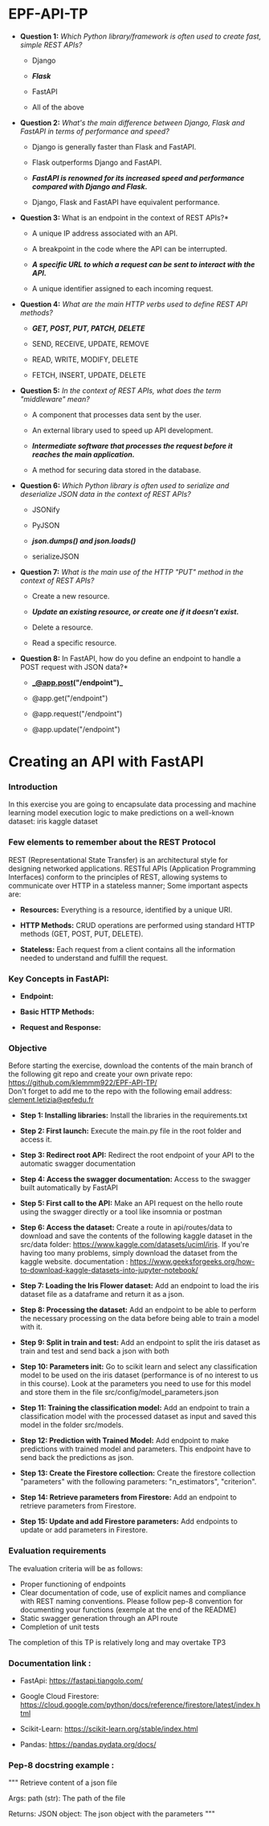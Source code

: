 # EPF-API-TP

- **Question 1:** _Which Python library/framework is often used to create fast, simple REST APIs?_

  - Django

  - ***Flask***

  - FastAPI

  - All of the above


- **Question 2:** _What's the main difference between Django, Flask and FastAPI in terms of performance and speed?_

  - Django is generally faster than Flask and FastAPI.

  - Flask outperforms Django and FastAPI.

  - **_FastAPI is renowned for its increased speed and performance compared with Django and Flask._**

  - Django, Flask and FastAPI have equivalent performance.


- **Question 3:** What is an endpoint in the context of REST APIs?\*

  - A unique IP address associated with an API.

  - A breakpoint in the code where the API can be interrupted.

  - **_A specific URL to which a request can be sent to interact with the API._**

  - A unique identifier assigned to each incoming request.


- **Question 4:** _What are the main HTTP verbs used to define REST API methods?_

  - **_GET, POST, PUT, PATCH, DELETE_**

  - SEND, RECEIVE, UPDATE, REMOVE

  - READ, WRITE, MODIFY, DELETE

  - FETCH, INSERT, UPDATE, DELETE


- **Question 5:** _In the context of REST APIs, what does the term "middleware" mean?_

  - A component that processes data sent by the user.

  - An external library used to speed up API development.

  - **_Intermediate software that processes the request before it reaches the main application._**

  - A method for securing data stored in the database.


- **Question 6:** _Which Python library is often used to serialize and deserialize JSON data in the context of REST APIs?_

  - JSONify

  - PyJSON

  - **_json.dumps() and json.loads()_**

  - serializeJSON


- **Question 7:** _What is the main use of the HTTP "PUT" method in the context of REST APIs?_

  - Create a new resource.

  - **_Update an existing resource, or create one if it doesn't exist._**

  - Delete a resource.

  - Read a specific resource.


- **Question 8:** In FastAPI, how do you define an endpoint to handle a POST request with JSON data?\*

  - **_@app.post("/endpoint")_**

  - @app.get("/endpoint")

  - @app.request("/endpoint")

  - @app.update("/endpoint")


# Creating an API with FastAPI

### Introduction

In this exercise you are going to encapsulate data processing and machine learning model execution logic to make predictions on a well-known dataset: iris kaggle dataset

### Few elements to remember about the REST Protocol

REST (Representational State Transfer) is an architectural style for designing networked applications. RESTful APIs (Application Programming Interfaces) conform to the principles of REST, allowing systems to communicate over HTTP in a stateless manner; Some important aspects are:

- **Resources:** Everything is a resource, identified by a unique URI.

- **HTTP Methods:** CRUD operations are performed using standard HTTP methods (GET, POST, PUT, DELETE).

- **Stateless:** Each request from a client contains all the information needed to understand and fulfill the request.

### Key Concepts in FastAPI:

- **Endpoint:**

- **Basic HTTP Methods:**

- **Request and Response:**

### Objective

Before starting the exercise, download the contents of the main branch of the following git repo and create your own private repo: https://github.com/klemmm922/EPF-API-TP/ \
Don't forget to add me to the repo with the following email address: clement.letizia@epfedu.fr


- **Step 1: Installing libraries:** Install the libraries in the requirements.txt

- **Step 2: First launch:**  Execute the main.py file in the root folder and access it.

- **Step 3: Redirect root API:**  Redirect the root endpoint of your API to the automatic swagger documentation

- **Step 4: Access the swagger documentation:**  Access to the swagger built automatically by FastAPI

- **Step 5: First call to the API:**  Make an API request on the hello route using the swagger directly or a tool like insomnia or postman

- **Step 6: Access the dataset:**  Create a route in api/routes/data to download and save the contents of the following kaggle dataset in the src/data folder: https://www.kaggle.com/datasets/uciml/iris. If you're having too many problems, simply download the dataset from the kaggle website. documentation : https://www.geeksforgeeks.org/how-to-download-kaggle-datasets-into-jupyter-notebook/

- **Step 7: Loading the Iris Flower dataset:** Add an endpoint to load the iris dataset file as a dataframe and return it as a json.

- **Step 8: Processing the dataset:** Add an endpoint to be able to perform the necessary processing on the data before being able to train a model with it.

- **Step 9: Split in train and test:** Add an endpoint to split the iris dataset as train and test and send back a json with both

- **Step 10: Parameters init:** Go to scikit learn and select any classification model to be used on the iris dataset (performance is of no interest to us in this course). Look at the parameters you need to use for this model and store them in the file src/config/model_parameters.json

- **Step 11: Training the classification model:** Add an endpoint to train a classification model with the processed dataset as input and saved this model in the folder src/models.

- **Step 12: Prediction with Trained Model:** Add endpoint to make predictions with trained model and parameters. This endpoint have to send back the predictions as json.

- **Step 13: Create the Firestore collection:** Create the firestore collection "parameters" with the following parameters: "n_estimators", "criterion".

- **Step 14: Retrieve parameters from Firestore:** Add an endpoint to retrieve parameters from Firestore.

- **Step 15: Update and add Firestore parameters:** Add endpoints to update or add parameters in Firestore.

### Evaluation requirements

The evaluation criteria will be as follows:

- Proper functioning of endpoints
- Clear documentation of code, use of explicit names and compliance with REST naming conventions. Please follow pep-8 convention for documenting your functions (exemple at the end of the README)
- Static swagger generation through an API route
- Completion of unit tests

The completion of this TP is relatively long and may overtake TP3 

### Documentation link :

- FastApi: https://fastapi.tiangolo.com/

- Google Cloud Firestore: https://cloud.google.com/python/docs/reference/firestore/latest/index.html

- Scikit-Learn: https://scikit-learn.org/stable/index.html

- Pandas: https://pandas.pydata.org/docs/


### Pep-8 docstring example :

"""
  Retrieve content of a json file

  Args:
      path (str): The path of the file

  Returns:
      JSON object: The json object with the parameters
  """
